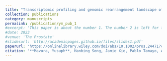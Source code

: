 ```yaml
---
title: "Transcriptomic profiling and genomic rearrangement landscape of Nigerian prostate cancer"
collection: publications
category: manuscripts
permalink: /publication/ym_pub_1
#excerpt: 'This paper is about the number 1. The number 2 is left for future work.'
#date: 2023
#venue: 'The Prostate'
#slidesurl: 'http://academicpages.github.io/files/slides1.pdf'
paperurl: 'https://onlinelibrary.wiley.com/doi/abs/10.1002/pros.24471?casa_token=9g5Ng-_hXMcAAAAA%3A3rFJDngxrsT5DoxiaOoiHGaW--YR0swfXFiS_yFcOjQeVbYTlqe95e_hwhgjcfLKajveks3cKTCtDQtT'
citation: '**Mavura, Yusuph**, Hanbing Song, Jamie Xie, Pablo Tamayo, Abdullahi Mohammed, Ahmad T. Lawal, Ahmad Bello, Sani Ibrahim, Mohammed Faruk, and Franklin W. Huang. The Prostate 83, no. 5 (2023): 395-402.'
---
```

